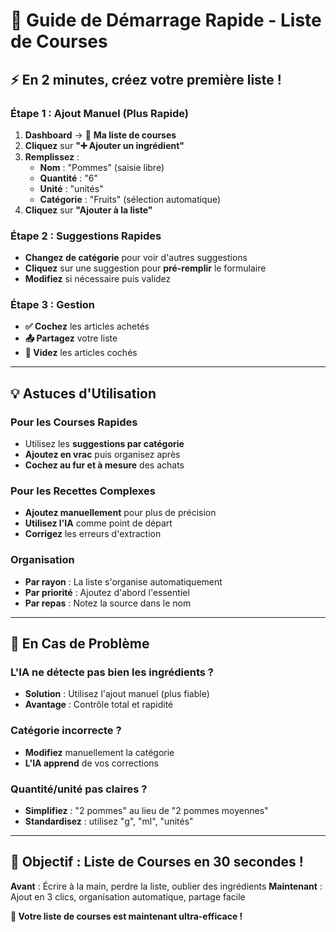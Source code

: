 # 🚀 Guide de Démarrage Rapide - Liste de Courses

## ⚡ **En 2 minutes, créez votre première liste !**

### **Étape 1 : Ajout Manuel (Plus Rapide)**
1. **Dashboard** → 🛒 **Ma liste de courses**
2. **Cliquez** sur **"➕ Ajouter un ingrédient"**
3. **Remplissez** :
   - **Nom** : "Pommes" (saisie libre)
   - **Quantité** : "6" 
   - **Unité** : "unités"
   - **Catégorie** : "Fruits" (sélection automatique)
4. **Cliquez** sur **"Ajouter à la liste"**

### **Étape 2 : Suggestions Rapides**
- **Changez de catégorie** pour voir d'autres suggestions
- **Cliquez** sur une suggestion pour **pré-remplir** le formulaire
- **Modifiez** si nécessaire puis validez

### **Étape 3 : Gestion**
- **✅ Cochez** les articles achetés
- **📤 Partagez** votre liste
- **🧹 Videz** les articles cochés

---

## 💡 **Astuces d'Utilisation**

### **Pour les Courses Rapides**
- Utilisez les **suggestions par catégorie**
- **Ajoutez en vrac** puis organisez après
- **Cochez au fur et à mesure** des achats

### **Pour les Recettes Complexes**
- **Ajoutez manuellement** pour plus de précision
- **Utilisez l'IA** comme point de départ
- **Corrigez** les erreurs d'extraction

### **Organisation**
- **Par rayon** : La liste s'organise automatiquement
- **Par priorité** : Ajoutez d'abord l'essentiel
- **Par repas** : Notez la source dans le nom

---

## 🔧 **En Cas de Problème**

### **L'IA ne détecte pas bien les ingrédients ?**
- **Solution** : Utilisez l'ajout manuel (plus fiable)
- **Avantage** : Contrôle total et rapidité

### **Catégorie incorrecte ?**
- **Modifiez** manuellement la catégorie
- **L'IA apprend** de vos corrections

### **Quantité/unité pas claires ?**
- **Simplifiez** : "2 pommes" au lieu de "2 pommes moyennes"
- **Standardisez** : utilisez "g", "ml", "unités"

---

## 🎯 **Objectif : Liste de Courses en 30 secondes !**

**Avant** : Écrire à la main, perdre la liste, oublier des ingrédients
**Maintenant** : Ajout en 3 clics, organisation automatique, partage facile

**🎉 Votre liste de courses est maintenant ultra-efficace !**

